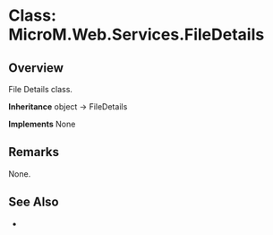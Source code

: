 # Class: MicroM.Web.Services.FileDetails
## Overview
File Details class.

**Inheritance**
object -> FileDetails

**Implements**
None

## Remarks
None.

## See Also
-